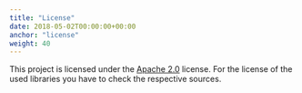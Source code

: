 ```yaml
---
title: "License"
date: 2018-05-02T00:00:00+00:00
anchor: "license"
weight: 40
---
```


This project is licensed under the [Apache 2.0](https://github.com/owncloud/mono/webdav/blob/master/LICENSE) license. For the license of the used libraries you have to check the respective sources.
